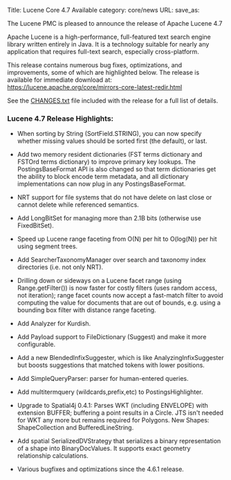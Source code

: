 Title: Lucene Core 4.7 Available
category: core/news
URL: 
save_as: 

The Lucene PMC is pleased to announce the release of Apache Lucene 4.7

Apache Lucene is a high-performance, full-featured text search engine
library written entirely in Java. It is a technology suitable for nearly
any application that requires full-text search, especially cross-platform.

This release contains numerous bug fixes, optimizations, and
improvements, some of which are highlighted below. The release
is available for immediate download at:
  <https://lucene.apache.org/core/mirrors-core-latest-redir.html>

See the [CHANGES.txt](/core/4_7_0/changes/Changes.html) file included
with the release for a full list of details.

### Lucene 4.7 Release Highlights:

* When sorting by String (SortField.STRING), you can now specify whether missing values should be sorted first (the default), or last.

* Add two memory resident dictionaries (FST terms dictionary and FSTOrd
  terms dictionary) to improve primary key lookups. The
  PostingsBaseFormat API is also changed so that term dictionaries get
  the ability to block encode term metadata, and all dictionary
  implementations can now plug in any PostingsBaseFormat.

* NRT support for file systems that do not have delete on last close or cannot delete while referenced semantics.

* Add LongBitSet for managing more than 2.1B bits (otherwise use FixedBitSet).

* Speed up Lucene range faceting from O(N) per hit to O(log(N)) per hit using segment trees.

* Add SearcherTaxonomyManager over search and taxonomy index directories
  (i.e. not only NRT).

* Drilling down or sideways on a Lucene facet range (using
  Range.getFilter()) is now faster for costly filters (uses random
  access, not iteration); range facet counts now accept a fast-match
  filter to avoid computing the value for documents that are out of
  bounds, e.g. using a bounding box filter with distance range faceting.

* Add Analyzer for Kurdish.

* Add Payload support to FileDictionary (Suggest) and make it more configurable.

* Add a new BlendedInfixSuggester, which is like AnalyzingInfixSuggester but boosts suggestions that matched tokens with lower positions.

* Add SimpleQueryParser: parser for human-entered queries.

* Add multitermquery (wildcards,prefix,etc) to PostingsHighlighter.

* Upgrade to Spatial4j 0.4.1: Parses WKT (including ENVELOPE) with extension BUFFER; buffering a point results in a Circle. JTS isn't
  needed for WKT any more but remains required for Polygons. New Shapes: ShapeCollection and BufferedLineString.

* Add spatial SerializedDVStrategy that serializes a binary
  representation of a shape into BinaryDocValues. It supports exact
  geometry relationship calculations.

* Various bugfixes and optimizations since the 4.6.1 release.
